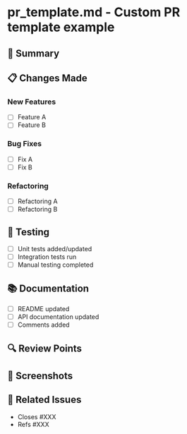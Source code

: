# pr_template.md - Custom PR template example

## 🚀 Summary
<!-- Brief description of what was changed -->

## 📋 Changes Made
### New Features
- [ ] Feature A
- [ ] Feature B

### Bug Fixes
- [ ] Fix A
- [ ] Fix B

### Refactoring
- [ ] Refactoring A
- [ ] Refactoring B

## 🧪 Testing
- [ ] Unit tests added/updated
- [ ] Integration tests run
- [ ] Manual testing completed

## 📚 Documentation
- [ ] README updated
- [ ] API documentation updated
- [ ] Comments added

## 🔍 Review Points
<!-- Specific points for reviewers to focus on -->

## 📸 Screenshots
<!-- For UI changes -->

## 🔗 Related Issues
- Closes #XXX
- Refs #XXX
